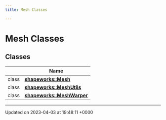 ```yaml
---
title: Mesh Classes

---
```


# Mesh Classes



## Classes

|                | Name           |
| -------------- | -------------- |
| class | **[shapeworks::Mesh](../Classes/classshapeworks_1_1Mesh.md)**  |
| class | **[shapeworks::MeshUtils](../Classes/classshapeworks_1_1MeshUtils.md)**  |
| class | **[shapeworks::MeshWarper](../Classes/classshapeworks_1_1MeshWarper.md)**  |






-------------------------------

Updated on 2023-04-03 at 19:48:11 +0000